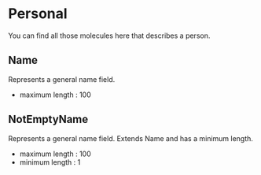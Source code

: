 # Personal

You can find all those molecules here that describes a person.

## Name

Represents a general name field.

 * maximum length : 100
 
## NotEmptyName
 
Represents a general name field. Extends Name and has a minimum length.
 
 * maximum length : 100
 * minimum length : 1
  
